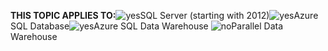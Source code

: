 <Token>**THIS TOPIC APPLIES TO:**![yes](/Image/Applies%20to/yes.png)SQL Server (starting with 2012)![yes](/Image/Applies%20to/yes.png)Azure SQL Database![yes](/Image/Applies%20to/yes.png)Azure SQL Data Warehouse ![no](/Image/Applies%20to/no.png)Parallel Data Warehouse </Token>
